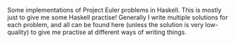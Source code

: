 Some implementations of Project Euler problems in Haskell.
This is mostly just to give me some Haskell practise!
Generally I write multiple solutions for each problem, and all can be found here (unless the solution is very low-quality) to give me practise
at different ways of writing things.